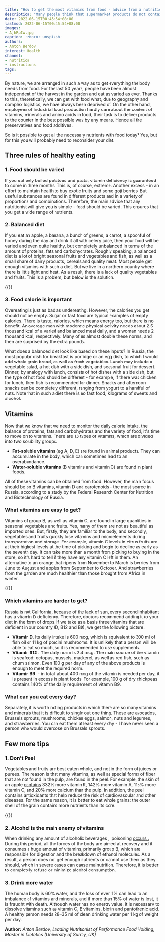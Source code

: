 ```yaml
---
title: "How to get the most vitamins from food - advice from a nutritionist"
description: "Many people think that supermarket products do not contain enough vitamins, and they buy dietary supplements to make up for the “deficiency”. But you can get all the necessary nutrients from food. What should be the diet, explains nutritionist Performance Food Anton Berdov"
date: 2022-06-15T00:45:54+08:00
lastmod: 2022-06-15T00:45:54+08:00
images:
- AjhRpIw.jpg
caption: 'Photo: Unsplash'
authors:
- Anton Berdov
interest: Health
channel: 
- nutrition
- instructions
tags: 
---
```


By nature, we are arranged in such a way as to get everything the body needs from food. For the last 50 years, people have been almost independent of the harvest in the garden and eat as varied as ever. Thanks to this, theoretically, we can get with food what, due to geography and complex logistics, we have always been deprived of. On the other hand, employees of industrial food production hardly care about the content of vitamins, minerals and amino acids in food, their task is to deliver products to the counter in the best possible way by any means. Hence all the preservatives and food additives.

So is it possible to get all the necessary nutrients with food today? Yes, but for this you will probably need to reconsider your diet.

Three rules of healthy eating
-----------------------------

### 1\. Food should be varied

If you eat only boiled potatoes and pasta, vitamin deficiency is guaranteed to come in three months. This is, of course, extreme. Another excess - in an effort to maintain health to buy exotic fruits and some goji berries. But useful substances are found in different products and in a variety of proportions and combinations. Therefore, the main advice that any nutritionist will give you is simple - food should be varied. This ensures that you get a wide range of nutrients.

### 2\. Balanced diet

If you eat an apple, a banana, a bunch of greens, a carrot, a spoonful of honey during the day and drink it all with celery juice, then your food will be varied and even quite healthy, but completely unbalanced in terms of the amount of proteins, fats and carbohydrates. Roughly speaking, a balanced diet is a lot of bright seasonal fruits and vegetables and fish, as well as a small share of dairy products, cereals and quality meat. Most people get enough vitamins with such a diet. But we live in a northern country where there is little light and heat. As a result, there is a lack of quality vegetables and fruits. This is a problem, but below is the solution.

{{<ads>}}

### 3\. Food calorie is important

Overeating is just as bad as undereating. However, the calories you get should not be empty. Sugar or fast food are typical examples of empty calories. There is taste, calories, which means energy too, but there is no benefit. An average man with moderate physical activity needs about 2.5 thousand kcal of a varied and balanced meal daily, and a woman needs 2 thousand kcal, respectively. Many of us almost double these norms, and then are surprised by the extra pounds.

What does a balanced diet look like based on these inputs? In Russia, the most popular dish for breakfast is porridge or an egg dish, to which I would add whole grain bread, as well as fresh vegetables. Lunch may include a vegetable salad, a hot dish with a side dish, and seasonal fruit for dessert. Dinner, by analogy with lunch, consists of hot dishes with a side dish, but the type of hot food should be different - for example, if there was chicken for lunch, then fish is recommended for dinner. Snacks and afternoon snacks can be completely different, ranging from yogurt to a handful of nuts. Note that in such a diet there is no fast food, kilograms of sweets and alcohol.

Vitamins
--------

Now that we know that we need to monitor the daily calorie intake, the balance of proteins, fats and carbohydrates and the variety of food, it's time to move on to vitamins. There are 13 types of vitamins, which are divided into two solubility groups.

*   **Fat-soluble vitamins** (eg A, D, E) are found in animal products. They can accumulate in the body, which can sometimes lead to an overabundance.
*   **Water-soluble vitamins** (B vitamins and vitamin C) are found in plant foods.

All of these vitamins can be obtained from food. However, the main focus should be on B vitamins, vitamin D and carotenoids - the most scarce in Russia, according to a study by the Federal Research Center for Nutrition and Biotechnology of Russia.

### What vitamins are easy to get?

Vitamins of group B, as well as vitamin C, are found in large quantities in seasonal vegetables and fruits. Yes, many of them are not as beautiful as imported ones. But, firstly, they are familiar to the body, and secondly, vegetables and fruits quickly lose vitamins and microelements during transportation and storage. For example, vitamin C levels in citrus fruits are at their highest levels at the time of picking and begin to decline as early as the seventh day. It can take more than a month from picking to buying in the store, so it's hard to tell if they have any vitamin C left in them. An alternative to an orange that ripens from November to March is berries from June to August and apples from September to October. And strawberries from the garden are much healthier than those brought from Africa in winter.

{{<ads>}}

### Which vitamins are harder to get?

Russia is not California, because of the lack of sun, every second inhabitant has a vitamin D deficiency. Therefore, doctors recommend adding it to your diet in the form of drops. If we take as a basis three vitamins that are deficient in our country (D, B12 and B9), we get the following picture.

*   **Vitamin D.** Its daily intake is 600 mcg, which is equivalent to 300 ml of fish oil or 11 kg of porcini mushrooms. It is unlikely that a person will be able to eat so much, so it is recommended to use supplements.
*   **Vitamin B12** . The daily norm is 2.4 mcg. The main source of the vitamin is seafood: octopus, mussels, mackerel, as well as red fish, such as chum salmon. Even 100 g per day of any of the above products is enough to meet the required norm.
*   **Vitamin B9**  - in total, about 400 mcg of the vitamin is needed per day, it is present in excess in plant foods. For example, 100 g of dry chickpeas contains 140% of the daily requirement of vitamin B9.

### What can you eat every day?

Separately, it is worth noting products in which there are so many vitamins and minerals that it is difficult to single out one thing. These are avocados, Brussels sprouts, mushrooms, chicken eggs, salmon, nuts and legumes, and strawberries. You can eat them at least every day - I have never seen a person who would overdose on Brussels sprouts.

Few more tips
-------------------

### 1\. Don't Peel

Vegetables and fruits are best eaten whole, and not in the form of juices or purees. The reason is that many vitamins, as well as special forms of fiber that are not found in the pulp, are found in the peel. For example, the skin of an apple [contains](https://www.healthline.com/nutrition/peeling-fruits-veggies#TOC_TITLE_HDR_4) 332% more vitamin K, 142% more vitamin A, 115% more vitamin C, and 20% more calcium than the pulp. In addition, the peel contains antioxidants that help reduce the risk of cardiovascular and other diseases. For the same reason, it is better to eat whole grains: the outer shell of the grain contains more nutrients than its core.

{{<ads>}}

### 2\. Alcohol is the main enemy of vitamins

When drinking any amount of alcoholic beverages ,  poisoning [occurs .](https://pubmed.ncbi.nlm.nih.gov/3544907/#:~:text=Abstract,mechanisms%20may%20also%20be%20involved.) During this period, all the forces of the body are aimed at recovery and it consumes a huge amount of vitamins, primarily group B, which are responsible for digestion and the breakdown of ethanol molecules. As a result, a person does not get enough nutrients or cannot use them as they should, which in severe cases can cause malnutrition. Therefore, it is better to completely refuse or minimize alcohol consumption.

### 3\. Drink more water

The human body is 60% water, and the loss of even 1% can lead to an imbalance of vitamins and minerals, and if more than 15% of water is lost, it is fraught with death. Although water has no energy value, it is necessary to dissolve vitamins such as vitamin C, B vitamins, biotin and pantothenic acid. A healthy person needs 28–35 ml of clean drinking water per 1 kg of weight per day.

**Author:** *Anton Berdov, Leading Nutritionist of Performance Food Holding, Master in Dietetics (University of Surrey, UK)*